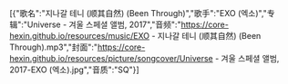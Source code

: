 [{"歌名":"지나갈 테니 (顺其自然) (Been Through)","歌手":"EXO (엑소)","专辑":"Universe - 겨울 스페셜 앨범, 2017","音频":"https://core-hexin.github.io/resources/music/EXO - 지나갈 테니 (顺其自然) (Been Through).mp3","封面":"https://core-hexin.github.io/resources/picture/songcover/Universe - 겨울 스페셜 앨범, 2017-EXO (엑소).jpg","音质":"SQ"}]